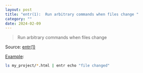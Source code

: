 ```yaml
---
layout: post
title: "entr(1):  Run arbitrary commands when files change "
category: ""
date: 2024-02-09
---
```


> Run arbitrary commands when files change 

Source: [entr(1)](https://eradman.com/entrproject/)

[Example](https://apple.stackexchange.com/questions/40705/monitor-a-folder-for-changes-and-run-a-command-when-a-change-is-detected):

```sh
ls my_project/*.html | entr echo "file changed"
```
